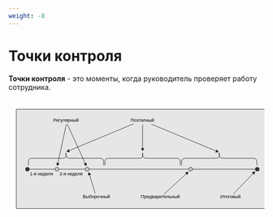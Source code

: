```yaml
---
weight: -8
---
```

# Точки контроля
**Точки контроля** - это моменты, когда руководитель проверяет работу сотрудника.

<pre>
	<svg
		xmlns="http://www.w3.org/2000/svg" width="1002" height="402" viewBox="0 0 1002 402" style="max-width: 1002px; width: 100%; height: auto; display: block; padding: 0 10px;">
		<path fill="#e6e6e6" stroke="#000" stroke-width="1.5" d="M10.46 10.5h989.03v390H10.46z"/>
		<path d="M55.5 246.04h106.63" stroke="#000" stroke-width="1.5" fill="none"/>
		<path d="M352.5 230.86v-13.99q0-13.99-15-13.99H220.12q-15 0-15-13.99v-7 13.99q0 7-15 7H72.75q-15 0-15 13.99v13.99M652.36 230.86v-13.99q0-13.99-15-13.99H519.98q-15 0-15-13.99v-6.99 13.99q0 6.99-15 6.99H372.61q-15 0-15 13.99v13.99M952.36 230.86v-13.99q0-13.99-15-13.99H819.98q-15 0-15-13.99v-6.99 13.99q0 6.99-15 6.99H672.61q-15 0-15 13.99v13.99" stroke="#000" stroke-width="1.5" fill="none"/>
		<path d="M295.5 246.04h660" stroke="#000" stroke-width="1.5" fill="none"/>
		<circle cx="54" cy="246.04" r="7.5" fill="#333" stroke="#000" stroke-width="1.5"/>
		<circle cx="954" cy="246.04" r="7.5" fill="#333" stroke="#000" stroke-width="1.5"/>
		<circle cx="169.63" cy="246.04" r="7.5" fill="#ccc" stroke="#000" stroke-width="1.5"/>
		<circle cx="288" cy="246.04" r="7.5" fill="#ccc" stroke="#000" stroke-width="1.5"/>
		<path d="M177.13 246.04H280.5" stroke="#000" stroke-width="1.5" fill="none"/>
		<circle cx="693" cy="246.04" r="7.5" fill="#ccc" stroke="#000" stroke-width="1.5"/>
		<text x="109" y="270" font-family="Helvetica" font-size="18" text-anchor="middle">1-я неделя</text>
		<text x="225" y="270" font-family="Helvetica" font-size="18" text-anchor="middle">2-я неделя</text>
		<path d="m319.42 340.5-22.63-74.22" stroke="#000" stroke-width="1.5" fill="none"/>
		<path d="m294.49 258.75 8.08 8.51-5.78-.98-4.26 4.04z" stroke="#000" stroke-width="1.5"/>
		<text x="324" y="360" font-family="Helvetica" font-size="18" text-anchor="middle">Выборочный</text>
		<path d="m587.8 345 89.87-82.68" stroke="#000" stroke-width="1.5" fill="none"/>
		<path d="m683.46 256.98-4.17 10.98-1.62-5.64-5.49-2.09z" stroke="#000" stroke-width="1.5"/>
		<text x="574.5" y="360" font-family="Helvetica" font-size="18" text-anchor="middle">Предварительный</text>
		<path d="m860.36 343.5 78.73-82.25" stroke="#000" stroke-width="1.5" fill="none"/>
		<path d="m944.54 255.56-3.47 11.22-1.98-5.53-5.61-1.74z" stroke="#000" stroke-width="1.5"/>
		<text x="849" y="360" font-family="Helvetica" font-size="18" text-anchor="middle">Итоговый</text>
		<path d="M470.49 67.5 215.43 173.81" stroke="#000" stroke-width="1.5" fill="none"/>
		<path d="m208.17 176.84 7.67-8.88-.41 5.85 4.45 3.84z" stroke="#000" stroke-width="1.5"/>
		<path d="M504.98 70.5v95.46" stroke="#000" stroke-width="1.5" fill="none"/>
		<path d="m504.98 173.83-5.25-10.5 5.25 2.63 5.25-2.63z" stroke="#000" stroke-width="1.5"/>
		<path d="m539.48 69 255.19 106.32" stroke="#000" stroke-width="1.5" fill="none"/>
		<path d="m801.93 178.34-11.71.81 4.45-3.83-.41-5.86z" stroke="#000" stroke-width="1.5"/>
		<text x="504" y="60" font-family="Helvetica" font-size="18" text-anchor="middle">Поэтапный</text>
		<path d="M206.39 69 173 224.66" stroke="#000" stroke-width="1.5" fill="none"/>
		<path d="m171.35 232.36-2.93-11.37 4.58 3.67 5.69-1.47z" stroke="#000" stroke-width="1.5"/>
		<path d="m210.39 69 70.67 156.3" stroke="#000" stroke-width="1.5" fill="none"/>
		<path d="m284.31 232.47-9.11-7.4 5.86.23 3.71-4.56z" stroke="#000" stroke-width="1.5"/>
		<text x="205" y="60" font-family="Helvetica" font-size="18" text-anchor="middle">Регулярный</text>
	</svg>
</pre>
